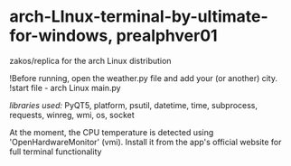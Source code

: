# arch-LInux-terminal-by-ultimate-for-windows, prealphver01

zakos/replica for the arch Linux distribution

  !Before running, open the weather.py file and add your (or another) city.
  !start file - arch Linux main.py
  
*libraries used:* PyQT5, platform, psutil, datetime, time, subprocess, requests, winreg, wmi, os, socket

At the moment, the CPU temperature is detected using 'OpenHardwareMonitor' (vmi). Install it from the app's official website for full terminal functionality
